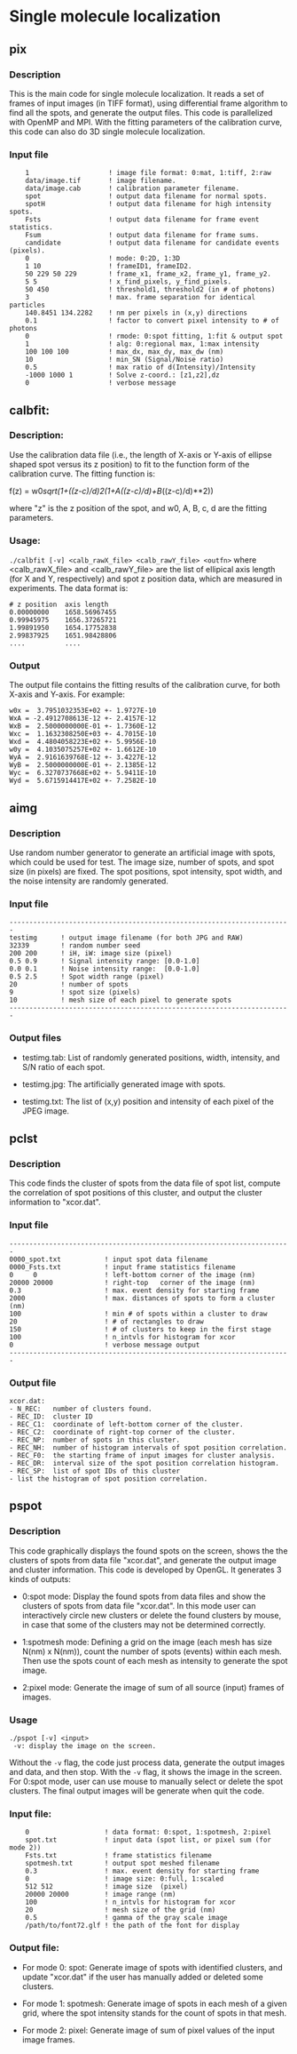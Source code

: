 # Single molecule localization

## pix
### Description
This is the main code for single molecule localization. It reads a set
of frames of input images (in TIFF format), using differential frame
algorithm to find all the spots, and generate the output files. This
code is parallelized with OpenMP and MPI. With the fitting parameters
of the calibration curve, this code can also do 3D single molecule
localization.

### Input file
```
    1                    ! image file format: 0:mat, 1:tiff, 2:raw
    data/image.tif       ! image filename.
    data/image.cab       ! calibration parameter filename.
    spot                 ! output data filename for normal spots.
    spotH                ! output data filename for high intensity spots.
    Fsts                 ! output data filename for frame event statistics.
    Fsum                 ! output data filename for frame sums.
    candidate            ! output data filename for candidate events (pixels).
    0                    ! mode: 0:2D, 1:3D
    1 10                 ! frameID1, frameID2.
    50 229 50 229        ! frame_x1, frame_x2, frame_y1, frame_y2.
    5 5                  ! x_find_pixels, y_find_pixels.
    50 450               ! threshold1, threshold2 (in # of photons)
    3                    ! max. frame separation for identical particles
    140.8451 134.2282    ! nm per pixels in (x,y) directions
    0.1                  ! factor to convert pixel intensity to # of photons
    0                    ! rmode: 0:spot fitting, 1:fit & output spot
    1                    ! alg: 0:regional max, 1:max intensity
    100 100 100          ! max_dx, max_dy, max_dw (nm)
    10                   ! min_SN (Signal/Noise ratio)
    0.5                  ! max ratio of d(Intensity)/Intensity
    -1000 1000 1         ! Solve z-coord.: [z1,z2],dz
    0                    ! verbose message
```


## calbfit:
### Description:
Use the calibration data file (i.e., the length of X-axis or Y-axis
of ellipse shaped spot versus its z position) to fit to the function
form of the calibration curve. The fitting function is:

f(z) = w0*sqrt(1+((z-c)/d)**2*(1+A*((z-c)/d)+B*((z-c)/d)**2))

where "z" is the z position of the spot, and w0, A, B, c, d are the
fitting parameters.

### Usage:
`./calbfit [-v] <calb_rawX_file> <calb_rawY_file> <outfn>`
where <calb_rawX_file> and <calb_rawY_file> are the list of ellipical
axis length (for X and Y, respectively) and spot z position data, which
are measured in experiments. The data format is:
```
# z position  axis length
0.00000000    1658.56967455 
0.99945975    1656.37265721 
1.99891950    1654.17752838 
2.99837925    1651.98428806 
....          ....
```

### Output
The output file contains the fitting results of the calibration curve,
for both X-axis and Y-axis. For example:

```
w0x =  3.7951032353E+02 +- 1.9727E-10
WxA = -2.4912708613E-12 +- 2.4157E-12
WxB =  2.5000000000E-01 +- 1.7360E-12
Wxc =  1.1632308250E+03 +- 4.7015E-10
Wxd =  4.4804058223E+02 +- 5.9956E-10
w0y =  4.1035075257E+02 +- 1.6612E-10
WyA =  2.9161639768E-12 +- 3.4227E-12
WyB =  2.5000000000E-01 +- 2.1385E-12
Wyc =  6.3270737668E+02 +- 5.9411E-10
Wyd =  5.6715914417E+02 +- 7.2582E-10
```

## aimg
### Description
Use random number generator to generate an artificial image with spots,
which could be used for test. The image size, number of spots, and spot
size (in pixels) are fixed. The spot positions, spot intensity, spot
width, and the noise intensity are randomly generated.

### Input file
    -----------------------------------------------------------------------
    testimg      ! output image filename (for both JPG and RAW)
    32339        ! random number seed
    200 200      ! iH, iW: image size (pixel)
    0.5 0.9      ! Signal intensity range: [0.0-1.0]
    0.0 0.1      ! Noise intensity range:  [0.0-1.0]
    0.5 2.5      ! Spot width range (pixel)
    20           ! number of spots
    9            ! spot size (pixels)
    10           ! mesh size of each pixel to generate spots
    -----------------------------------------------------------------------

### Output files
- testimg.tab:
  List of randomly generated positions, width, intensity, and S/N ratio
  of each spot.

- testimg.jpg:
  The artificially generated image with spots.

- testimg.txt:
  The list of (x,y) position and intensity of each pixel of the JPEG image.


## pclst
### Description
This code finds the cluster of spots from the data file of spot list,
compute the correlation of spot positions of this cluster, and output
the cluster information to "xcor.dat".

### Input file
    -----------------------------------------------------------------------
    0000_spot.txt           ! input spot data filename
    0000_Fsts.txt           ! input frame statistics filename
    0     0                 ! left-bottom corner of the image (nm)
    20000 20000             ! right-top   corner of the image (nm)
    0.3                     ! max. event density for starting frame
    2000                    ! max. distances of spots to form a cluster (nm)
    100                     ! min # of spots within a cluster to draw
    20                      ! # of rectangles to draw
    150                     ! # of clusters to keep in the first stage
    100                     ! n_intvls for histogram for xcor
    0                       ! verbose message output
    -----------------------------------------------------------------------

### Output file
    xcor.dat:
    - N_REC:   number of clusters found.
    - REC_ID:  cluster ID
    - REC_C1:  coordinate of left-bottom corner of the cluster.
    - REC_C2:  coordinate of right-top corner of the cluster.
    - REC_NP:  number of spots in this cluster.
    - REC_NH:  number of histogram intervals of spot position correlation.
    - REC_F0:  the starting frame of input images for cluster analysis.
    - REC_DR:  interval size of the spot position correlation histogram.
    - REC_SP:  list of spot IDs of this cluster
    - list the histogram of spot position correlation.


## pspot
### Description
This code graphically displays the found spots on the screen, shows the
the clusters of spots from data file "xcor.dat", and generate the output
image and cluster information. This code is developed by OpenGL. It
generates 3 kinds of outputs:

- 0:spot mode:
  Display the found spots from data files and show the clusters of spots
  from data file "xcor.dat". In this mode user can interactively circle
  new clusters or delete the found clusters by mouse, in case that some
  of the clusters may not be determined correctly.

- 1:spotmesh mode:
  Defining a grid on the image (each mesh has size N(nm) x N(nm)), count
  the number of spots (events) within each mesh. Then use the spots count
  of each mesh as intensity to generate the spot image.

- 2:pixel mode:
  Generate the image of sum of all source (input) frames of images.


### Usage
```
./pspot [-v] <input>
 -v: display the image on the screen.
```
Without the `-v` flag, the code just process data, generate the output
images and data, and then stop. With the `-v` flag, it shows the image
in the screen. For 0:spot mode, user can use mouse to manually select
or delete the spot clusters. The final output images will be generate
when quit the code.

### Input file:
```
    0                   ! data format: 0:spot, 1:spotmesh, 2:pixel
    spot.txt            ! input data (spot list, or pixel sum (for mode 2))
    Fsts.txt            ! frame statistics filename
    spotmesh.txt        ! output spot meshed filename
    0.3                 ! max. event density for starting frame
    0                   ! image size: 0:full, 1:scaled
    512 512             ! image size  (pixel)
    20000 20000         ! image range (nm)
    100                 ! n_intvls for histogram for xcor
    20                  ! mesh size of the grid (nm)
    0.5                 ! gamma of the gray scale image
    /path/to/font72.glf ! the path of the font for display
```

### Output file:
- For mode 0: spot:
      Generate image of spots with identified clusters, and update "xcor.dat" 
      if the user has manually added or deleted some clusters.

- For mode 1: spotmesh:
      Generate image of spots in each mesh of a given grid, where the
      spot intensity stands for the count of spots in that mesh.

- For mode 2: pixel:
      Generate image of sum of pixel values of the input image frames.
